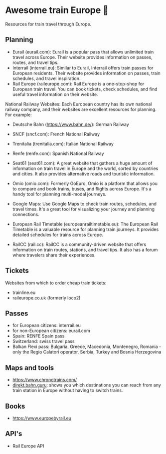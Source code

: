 # Awesome train Europe 🚅 


Resources for train travel through Europe.

## Planning

- Eurail (eurail.com): Eurail is a popular pass that allows unlimited train travel across Europe. Their website provides information on passes, routes, and travel tips.
- Interrail (interrail.eu): Similar to Eurail, Interrail offers train passes for European residents. Their website provides information on passes, train schedules, and travel inspiration.
- Rail Europe (raileurope.com): Rail Europe is a one-stop-shop for European train travel. You can book tickets, check schedules, and find useful travel information on their website.

National Railway Websites: Each European country has its own national railway company, and their websites are excellent resources for planning. For example:

- Deutsche Bahn (https://www.bahn.de/): German Railway
- SNCF (sncf.com): French National Railway
- Trenitalia (trenitalia.com): Italian National Railway
- Renfe (renfe.com): Spanish National Railway


- Seat61 (seat61.com): A great website that gathers a huge amount of information on train travel in Europe and the world, sorted by countries and cities. It also provides alternative roads and touristic information.
- Omio (omio.com): Formerly GoEuro, Omio is a platform that allows you to compare and book trains, buses, and flights across Europe. It's a handy tool for planning multi-modal journeys.
- Google Maps: Use Google Maps to check train routes, schedules, and travel times. It's a great tool for visualizing your journey and planning connections.
- European Rail Timetable (europeanrailtimetable.eu): The European Rail Timetable is a valuable resource for planning train journeys. It provides detailed schedules for trains across Europe.
- RailCC (rail.cc): RailCC is a community-driven website that offers information on train routes, stations, and travel tips. It also has a forum where travelers share their experiences.

## Tickets

Websites from which to order cheap train tickets:
- trainline.eu
- raileurope.co.uk (formerly loco2)

## Passes

- for European citizens: interrail.eu
- for non-European citizens: eurail.com
- Spain: RENFE Spain pass
- Switzerland: swiss travel pass
- Balkan Flexi pass: Bulgaria, Greece, Macedonia, Montenegro, Romania -only the Regio Calatori operator, Serbia, Turkey and Bosnia Herzegovina

## Maps and tools

- <https://www.chronotrains.com/>
- [direkt.bahn.guru](https://direkt.bahn.guru/): shows you which destinations you can reach from any train station in Europe without having to switch trains.

## Books

- https://www.europebyrail.eu

## API's

- Rail Europe API
